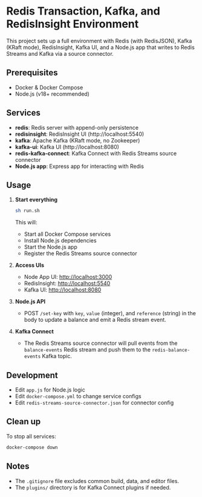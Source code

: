 # Redis Transaction, Kafka, and RedisInsight Environment

This project sets up a full environment with Redis (with RedisJSON), Kafka (KRaft mode), RedisInsight, Kafka UI, and a Node.js app that writes to Redis Streams and Kafka via a source connector.

## Prerequisites
- Docker & Docker Compose
- Node.js (v18+ recommended)

## Services
- **redis**: Redis server with append-only persistence
- **redisinsight**: RedisInsight UI (http://localhost:5540)
- **kafka**: Apache Kafka (KRaft mode, no Zookeeper)
- **kafka-ui**: Kafka UI (http://localhost:8080)
- **redis-kafka-connect**: Kafka Connect with Redis Streams source connector
- **Node.js app**: Express app for interacting with Redis

## Usage

1. **Start everything**

    ```sh
    sh run.sh
    ```
    This will:
    - Start all Docker Compose services
    - Install Node.js dependencies
    - Start the Node.js app
    - Register the Redis Streams source connector

2. **Access UIs**
    - Node App UI: [http://localhost:3000](http://localhost:3000)
    - RedisInsight: [http://localhost:5540](http://localhost:5540)
    - Kafka UI: [http://localhost:8080](http://localhost:8080)

3. **Node.js API**
    - POST `/set-key` with `key`, `value` (integer), and `reference` (string) in the body to update a balance and emit a Redis stream event.

4. **Kafka Connect**
    - The Redis Streams source connector will pull events from the `balance-events` Redis stream and push them to the `redis-balance-events` Kafka topic.

## Development
- Edit `app.js` for Node.js logic
- Edit `docker-compose.yml` to change service configs
- Edit `redis-streams-source-connector.json` for connector config

## Clean up
To stop all services:
```sh
docker-compose down
```

## Notes
- The `.gitignore` file excludes common build, data, and editor files.
- The `plugins/` directory is for Kafka Connect plugins if needed.